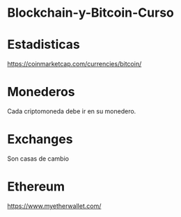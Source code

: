 # Blockchain-y-Bitcoin-Curso

# Estadisticas

https://coinmarketcap.com/currencies/bitcoin/

# Monederos

Cada criptomoneda debe ir en su monedero.

# Exchanges

Son casas de cambio

# Ethereum

https://www.myetherwallet.com/
